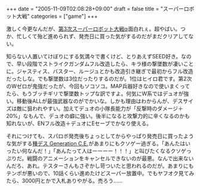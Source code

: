 +++
date = "2005-11-09T02:08:28+09:00"
draft = false
title = "スーパーロボット大戦"
categories = ["game"]
+++

激しく今更なんだが、<a href="http://www.amazon.co.jp/exec/obidos/redirect?link_code=ur2&amp;camp=247&amp;tag=realbeat-22&amp;creative=1211&amp;path=ASIN/B0009MZ1US">第3次スーパーロボット大戦α</a><img src="http://www.assoc-amazon.jp/e/ir?t=realbeat-22&amp;l=ur2&amp;o=9" width="1" height="1" border="0" alt="" />面白れぇ。超やばい。つか、忙しくて殆ど進められず、発売日に買った気がするのだがまだクリアしてない。

知らない人置いてけぼりにする気満々で書くけど、とりあえずSEED好き。なので、早い段階でストライクガンダムフル改造したら、キラ様の撃墜数が凄いことに。ジャスティス、バスター、ルージュとかも改造引き継ぎで最初からフル改造だったしな。でも撃墜数は3位だったりするのだが。1位はヒイロ君です。第2次のWゼロが鬼強だったが、今回もソコソコ。MAP兵器好きなので使いまくってたら、もうブッチギリで撃墜数トップな訳ですよ。何気にW系ではデュオが強い。移動後ALLが最強武器なのがでかいな。しかも理由はわからんが、デスサイズは敵に狙われやすい。加えてデュオの小隊長能力が「反撃時のダメージ＋20%」なもんで、デュオの癖に強い。後半になると攻撃力的に辛くなるのかも知れないが、ENフル改造＋デュオにEセーブでかなり使える。

それにつけても、スパロボ発売後ちょっとしてからやっぱり発売日に買ったような気がする<a href="http://www.amazon.co.jp/exec/obidos/redirect?link_code=ur2&amp;camp=247&amp;tag=realbeat-22&amp;creative=1211&amp;path=ASIN/B0009W1QCU">種デス Generation C.E.</a><img src="http://www.assoc-amazon.jp/e/ir?t=realbeat-22&amp;l=ur2&amp;o=9" width="1" height="1" border="0" alt="" />があまりにもクソゲー過ぎる。「あんたはいったい何なんだ！」「あんたって人はーーーー！！！」と叫びたくなるクソゲっぷりだ。戦闘のアニメーションをキャンセルできないのが最悪。なんで出来ないんだろ、あれ。テスターさんもさぞかし苛ついたと思われるのだが。あまりにもテンポが悪いので、10話くらい進めたけどスーパー放置中。でもヤフオク見てみたら、3000円とかで入札ありやがる。売ろう……
